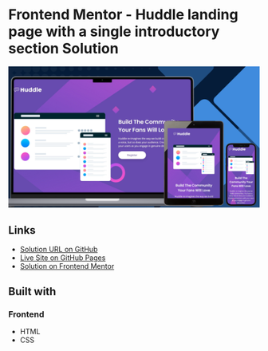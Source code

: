 # Frontend Mentor - Huddle landing page with a single introductory section Solution

![Design preview for the Huddle landing page with a single introductory section challenge](./design/preview.png)

## Links

- [Solution URL on GitHub](https://github.com/TetianaAleks/fm-solutions-hub/tree/main/16-huddle-landing-page-with-single-introductory-section)
- [Live Site on GitHub Pages](https://tetianaaleks.github.io/fm-solutions-hub/16-huddle-landing-page-with-single-introductory-section/)
- [Solution on Frontend Mentor](https://www.frontendmentor.io/solutions/huddle-landing-page-with-a-single-introductory-section-hpCuI85ckw) 

## Built with

### Frontend

- HTML
- CSS
